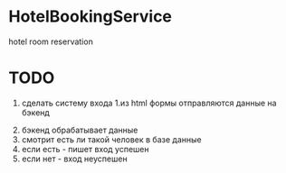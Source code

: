 # HotelBookingService
hotel room reservation

# TODO
1) сделать систему входа
  1.из html формы отправляются данные на бэкенд
  2. бэкенд обрабатывает данные
  3. смотрит есть ли такой человек в базе данные
  4. если есть - пишет вход успешен
  5. если нет - вход неуспешен 
